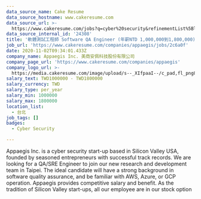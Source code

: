 ```yaml
---
data_source_name: Cake Resume
data_source_hostname: www.cakeresume.com
data_source_url: >-
  https://www.cakeresume.com/jobs?q=cyber%20security&refinementList%5Blang_name%5D%5B0%5D=English&refinementList%5Bsalary_type%5D=per_year&range%5Bsalary_range%5D%5Bmin%5D=1000000
data_source_internal_id: '24308'
title: '軟體測試工程師 Software QA Engineer (年薪NTD 1,000,000到1,800,000)'
job_url: 'https://www.cakeresume.com/companies/appaegis/jobs/2c6a0f'
date: 2020-11-02T09:34:01.433Z
company_name: Appaegis Inc. 美商安佩科技股份有限公司
company_page_url: 'https://www.cakeresume.com/companies/appaegis'
company_logo_url: >-
  https://media.cakeresume.com/image/upload/s--_XIfpaaI--/c_pad,fl_png8,h_200,w_200/v1611108113/swcnj487hn4rqaefz8cj.png
salary_text: TWD1000000 - TWD1800000
salary_currency: TWD
salary_type: per_year
salary_min: 1000000
salary_max: 1800000
location_list:
  - 台北
job_tags: []
badges:
  - Cyber Security

---
```


Appaegis Inc. is a cyber security start-up based in Silicon Valley USA, founded by seasoned entrepreneurs with successful track records. We are looking for a QA/SRE Engineer to join our new research and development team in Taipei. The ideal candidate will have a strong background in software quality assurance, and be familiar with AWS, Azure, or GCP operation. Appaegis provides competitive salary and benefit. As the tradition of Silicon Valley start-ups, all our employee are in our stock option 